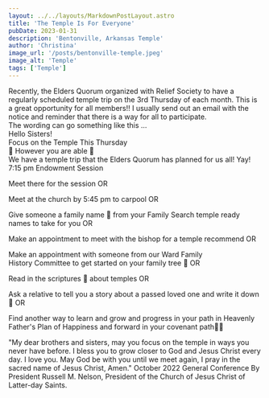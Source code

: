 ```yaml
---
layout: ../../layouts/MarkdownPostLayout.astro
title: 'The Temple Is For Everyone'
pubDate: 2023-01-31
description: 'Bentonville, Arkansas Temple'
author: 'Christina'
image_url: '/posts/bentonville-temple.jpeg'
image_alt: 'Temple'
tags: ['Temple']
---
```


<div class='pb-4'>
    Recently, the Elders Quorum organized with Relief Society to have a regularly scheduled temple trip on the 3rd Thursday of each month. This is a great opportunity for all members!! I usually send out an email with the notice and reminder that there is a way for all to participate.
</div>

<div class='pb-4'>
    The wording can go something like this ...
</div>

<div class='text-center pb-4'>
Hello Sisters!
<br />
Focus on the Temple This Thursday
<br />
👡 However you are able 👞
<br />
We have a temple trip that the Elders Quorum has planned for us all! Yay!
<br />
7:15 pm Endowment Session
</div>

Meet there for the session OR

Meet at the church by 5:45 pm to carpool OR

Give someone a family name 🪪 from your Family Search temple ready names to take for you OR

Make an appointment to meet with the bishop for a temple recommend OR

Make an appointment with someone from our Ward Family History Committee to get started on your family tree 🌳 OR

Read in the scriptures 📖 about temples OR

Ask a relative to tell you a story about a passed loved one and write it down 📝 OR

Find another way to learn and grow and progress in your path in Heavenly Father's Plan of Happiness and forward in your covenant path🚶🏽

"My dear brothers and sisters, may you focus on the temple in ways you never have before. I bless you to grow closer to God and Jesus Christ every day. I love you. May God be with you until we meet again, I pray in the sacred name of Jesus Christ, Amen." October 2022 General Conference By President Russell M. Nelson, President of the Church of Jesus Christ of Latter-day Saints.
